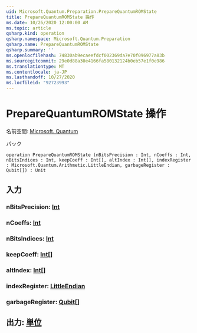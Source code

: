 ```yaml
---
uid: Microsoft.Quantum.Preparation.PrepareQuantumROMState
title: PrepareQuantumROMState 操作
ms.date: 10/26/2020 12:00:00 AM
ms.topic: article
qsharp.kind: operation
qsharp.namespace: Microsoft.Quantum.Preparation
qsharp.name: PrepareQuantumROMState
qsharp.summary: ''
ms.openlocfilehash: 74830ab9ecaeefdcf002369da7e70f096977a83b
ms.sourcegitcommit: 29e0d88a30e4166fa580132124b0eb57e1f0e986
ms.translationtype: MT
ms.contentlocale: ja-JP
ms.lasthandoff: 10/27/2020
ms.locfileid: "92723993"
---
```

# <a name="preparequantumromstate-operation"></a>PrepareQuantumROMState 操作

名前空間: [Microsoft. Quantum](xref:Microsoft.Quantum.Preparation)

パック [](https://nuget.org/packages/)




```qsharp
operation PrepareQuantumROMState (nBitsPrecision : Int, nCoeffs : Int, nBitsIndices : Int, keepCoeff : Int[], altIndex : Int[], indexRegister : Microsoft.Quantum.Arithmetic.LittleEndian, garbageRegister : Qubit[]) : Unit
```


## <a name="input"></a>入力

### <a name="nbitsprecision--int"></a>nBitsPrecision: [Int](xref:microsoft.quantum.lang-ref.int)




### <a name="ncoeffs--int"></a>nCoeffs: [Int](xref:microsoft.quantum.lang-ref.int)




### <a name="nbitsindices--int"></a>nBitsIndices: [Int](xref:microsoft.quantum.lang-ref.int)




### <a name="keepcoeff--int"></a>keepCoeff: [Int](xref:microsoft.quantum.lang-ref.int)[]




### <a name="altindex--int"></a>altIndex: [Int](xref:microsoft.quantum.lang-ref.int)[]




### <a name="indexregister--littleendian"></a>indexRegister: [LittleEndian](xref:Microsoft.Quantum.Arithmetic.LittleEndian)




### <a name="garbageregister--qubit"></a>garbageRegister: [Qubit](xref:microsoft.quantum.lang-ref.qubit)[]





## <a name="output--unit"></a>出力: [単位](xref:microsoft.quantum.lang-ref.unit)

